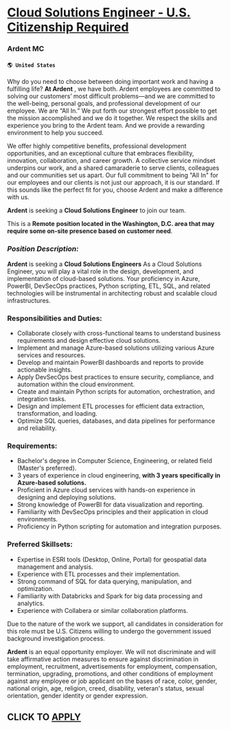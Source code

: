# [Cloud Solutions Engineer - U.S. Citizenship Required](https://www.remotewlb.com/apply/cloud-solutions-engineer-u-s-citizenship-required)  
### Ardent MC  
#### `🌎 United States`  

Why do you need to choose between doing important work and having a fulfilling life? **At Ardent** , we have both. Ardent employees are committed to solving our customers’ most difficult problems—and we are committed to the well-being, personal goals, and professional development of our employee. We are “All In.” We put forth our strongest effort possible to get the mission accomplished and we do it together. We respect the skills and experience you bring to the Ardent team. And we provide a rewarding environment to help you succeed.

We offer highly competitive benefits, professional development opportunities, and an exceptional culture that embraces flexibility, innovation, collaboration, and career growth. A collective service mindset underpins our work, and a shared camaraderie to serve clients, colleagues and our communities set us apart. Our full commitment to being "All In" for our employees and our clients is not just our approach, it is our standard. If this sounds like the perfect fit for you, choose Ardent and make a difference with us.

**Ardent** is seeking a **Cloud Solutions Engineer** to join our team.

This is a **Remote** **position located in the Washington, D.C. area that may require some on-site presence based on customer need**.

###  _Position Description:_

 **Ardent** is seeking a **Cloud Solutions Engineers** As a Cloud Solutions Engineer, you will play a vital role in the design, development, and implementation of cloud-based solutions. Your proficiency in Azure, PowerBI, DevSecOps practices, Python scripting, ETL, SQL, and related technologies will be instrumental in architecting robust and scalable cloud infrastructures.

### Responsibilities and Duties:

  * Collaborate closely with cross-functional teams to understand business requirements and design effective cloud solutions.
  * Implement and manage Azure-based solutions utilizing various Azure services and resources.
  * Develop and maintain PowerBI dashboards and reports to provide actionable insights.
  * Apply DevSecOps best practices to ensure security, compliance, and automation within the cloud environment.
  * Create and maintain Python scripts for automation, orchestration, and integration tasks.
  * Design and implement ETL processes for efficient data extraction, transformation, and loading.
  * Optimize SQL queries, databases, and data pipelines for performance and reliability.

### Requirements:

  * Bachelor's degree in Computer Science, Engineering, or related field (Master's preferred).
  * 3 years of experience in cloud engineering, **with 3 years specifically in Azure-based solutions.**
  * Proficient in Azure cloud services with hands-on experience in designing and deploying solutions.
  * Strong knowledge of PowerBI for data visualization and reporting.
  * Familiarity with DevSecOps principles and their application in cloud environments.
  * Proficiency in Python scripting for automation and integration purposes.

### Preferred Skillsets:

  * Expertise in ESRI tools (Desktop, Online, Portal) for geospatial data management and analysis.
  * Experience with ETL processes and their implementation.
  * Strong command of SQL for data querying, manipulation, and optimization.
  * Familiarity with Databricks and Spark for big data processing and analytics.
  * Experience with Collabera or similar collaboration platforms.

Due to the nature of the work we support, all candidates in consideration for this role must be U.S. Citizens willing to undergo the government issued background investigation process.

 **Ardent** is an equal opportunity employer. We will not discriminate and will take affirmative action measures to ensure against discrimination in employment, recruitment, advertisements for employment, compensation, termination, upgrading, promotions, and other conditions of employment against any employee or job applicant on the bases of race, color, gender, national origin, age, religion, creed, disability, veteran's status, sexual orientation, gender identity or gender expression.

  
## CLICK TO [APPLY](https://www.remotewlb.com/apply/cloud-solutions-engineer-u-s-citizenship-required)

